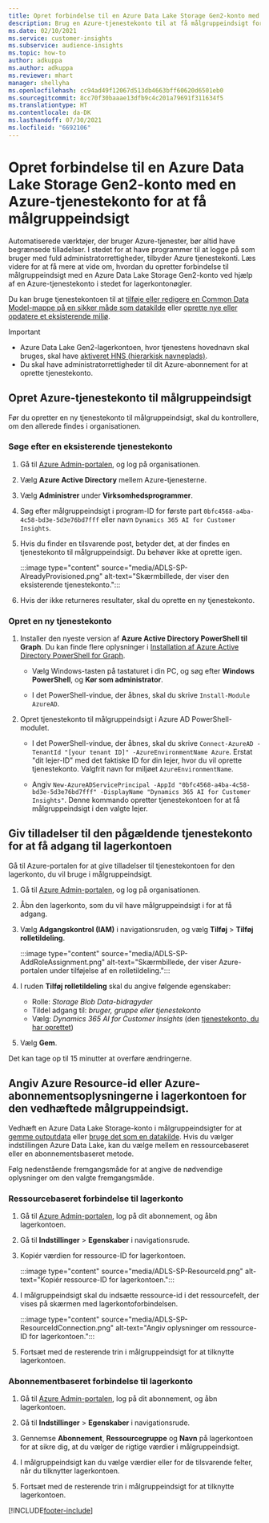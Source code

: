 ```yaml
---
title: Opret forbindelse til en Azure Data Lake Storage Gen2-konto med en tjenestekonto
description: Brug en Azure-tjenestekonto til at få målgruppeindsigt for at oprette forbindelse til dine egen Data Lake, når du vedhæfter den til målgruppeindsigt.
ms.date: 02/10/2021
ms.service: customer-insights
ms.subservice: audience-insights
ms.topic: how-to
author: adkuppa
ms.author: adkuppa
ms.reviewer: mhart
manager: shellyha
ms.openlocfilehash: cc94ad49f12067d513db4663bff60620d6501eb0
ms.sourcegitcommit: 8cc70f30baaae13dfb9c4c201a79691f311634f5
ms.translationtype: HT
ms.contentlocale: da-DK
ms.lasthandoff: 07/30/2021
ms.locfileid: "6692106"
---
```

# <a name="connect-to-an-azure-data-lake-storage-gen2-account-with-an-azure-service-principal-for-audience-insights"></a>Opret forbindelse til en Azure Data Lake Storage Gen2-konto med en Azure-tjenestekonto for at få målgruppeindsigt

Automatiserede værktøjer, der bruger Azure-tjenester, bør altid have begrænsede tilladelser. I stedet for at have programmer til at logge på som bruger med fuld administratorrettigheder, tilbyder Azure tjenestekonti. Læs videre for at få mere at vide om, hvordan du opretter forbindelse til målgruppeindsigt med en Azure Data Lake Storage Gen2-konto ved hjælp af en Azure-tjenestekonto i stedet for lagerkontonøgler. 

Du kan bruge tjenestekontoen til at [tilføje eller redigere en Common Data Model-mappe på en sikker måde som datakilde](connect-common-data-model.md) eller [oprette nye eller opdatere et eksisterende miljø](get-started-paid.md).

> [!IMPORTANT]
> - Azure Data Lake Gen2-lagerkontoen, hvor tjenestens hovednavn skal bruges, skal have [aktiveret HNS (hierarkisk navneplads)](/azure/storage/blobs/data-lake-storage-namespace).
> - Du skal have administratorrettigheder til dit Azure-abonnement for at oprette tjenestekonto.

## <a name="create-azure-service-principal-for-audience-insights"></a>Opret Azure-tjenestekonto til målgruppeindsigt

Før du opretter en ny tjenestekonto til målgruppeindsigt, skal du kontrollere, om den allerede findes i organisationen.

### <a name="look-for-an-existing-service-principal"></a>Søge efter en eksisterende tjenestekonto

1. Gå til [Azure Admin-portalen](https://portal.azure.com), og log på organisationen.

2. Vælg **Azure Active Directory** mellem Azure-tjenesterne.

3. Vælg **Administrer** under **Virksomhedsprogrammer**.

4. Søg efter målgruppeindsigt i program-ID for første part `0bfc4568-a4ba-4c58-bd3e-5d3e76bd7fff` eller navn `Dynamics 365 AI for Customer Insights`.

5. Hvis du finder en tilsvarende post, betyder det, at der findes en tjenestekonto til målgruppeindsigt. Du behøver ikke at oprette igen.
   
   :::image type="content" source="media/ADLS-SP-AlreadyProvisioned.png" alt-text="Skærmbillede, der viser den eksisterende tjenestekonto.":::
   
6. Hvis der ikke returneres resultater, skal du oprette en ny tjenestekonto.

### <a name="create-a-new-service-principal"></a>Opret en ny tjenestekonto

1. Installer den nyeste version af **Azure Active Directory PowerShell til Graph**. Du kan finde flere oplysninger i [Installation af Azure Active Directory PowerShell for Graph](/powershell/azure/active-directory/install-adv2).
   - Vælg Windows-tasten på tastaturet i din PC, og søg efter **Windows PowerShell**, og **Kør som administrator**.
   
   - I det PowerShell-vindue, der åbnes, skal du skrive `Install-Module AzureAD`.

2. Opret tjenestekonto til målgruppeindsigt i Azure AD PowerShell-modulet.
   - I det PowerShell-vindue, der åbnes, skal du skrive `Connect-AzureAD -TenantId "[your tenant ID]" -AzureEnvironmentName Azure`. Erstat "dit lejer-ID" med det faktiske ID for din lejer, hvor du vil oprette tjenestekonto. Valgfrit navn for miljøet `AzureEnvironmentName`.
  
   - Angiv `New-AzureADServicePrincipal -AppId "0bfc4568-a4ba-4c58-bd3e-5d3e76bd7fff" -DisplayName "Dynamics 365 AI for Customer Insights"`. Denne kommando opretter tjenestekontoen for at få målgruppeindsigt i den valgte lejer.  

## <a name="grant-permissions-to-the-service-principal-to-access-the-storage-account"></a>Giv tilladelser til den pågældende tjenestekonto for at få adgang til lagerkontoen

Gå til Azure-portalen for at give tilladelser til tjenestekontoen for den lagerkonto, du vil bruge i målgruppeindsigt.

1. Gå til [Azure Admin-portalen](https://portal.azure.com), og log på organisationen.

1. Åbn den lagerkonto, som du vil have målgruppeindsigt i for at få adgang.

1. Vælg **Adgangskontrol (IAM)** i navigationsruden, og vælg **Tilføj** > **Tilføj rolletildeling**.
   
   :::image type="content" source="media/ADLS-SP-AddRoleAssignment.png" alt-text="Skærmbillede, der viser Azure-portalen under tilføjelse af en rolletildeling.":::
   
1. I ruden **Tilføj rolletildeling** skal du angive følgende egenskaber:
   - Rolle: *Storage Blob Data-bidragyder*
   - Tildel adgang til: *bruger, gruppe eller tjenestekonto*
   - Vælg: *Dynamics 365 AI for Customer Insights* (den [tjenestekonto, du har oprettet](#create-a-new-service-principal))

1.  Vælg **Gem**.

Det kan tage op til 15 minutter at overføre ændringerne.

## <a name="enter-the-azure-resource-id-or-the-azure-subscription-details-in-the-storage-account-attachment-to-audience-insights"></a>Angiv Azure Resource-id eller Azure-abonnementsoplysningerne i lagerkontoen for den vedhæftede målgruppeindsigt.

Vedhæft en Azure Data Lake Storage-konto i målgruppeindsigter for at [gemme outputdata](manage-environments.md) eller [bruge det som en datakilde](connect-dataverse-managed-lake.md). Hvis du vælger indstillingen Azure Data Lake, kan du vælge mellem en ressourcebaseret eller en abonnementsbaseret metode.

Følg nedenstående fremgangsmåde for at angive de nødvendige oplysninger om den valgte fremgangsmåde.

### <a name="resource-based-storage-account-connection"></a>Ressourcebaseret forbindelse til lagerkonto

1. Gå til [Azure Admin-portalen](https://portal.azure.com), log på dit abonnement, og åbn lagerkontoen.

1. Gå til **Indstillinger** > **Egenskaber** i navigationsrude.

1. Kopiér værdien for ressource-ID for lagerkontoen.

   :::image type="content" source="media/ADLS-SP-ResourceId.png" alt-text="Kopiér ressource-ID for lagerkontoen.":::

1. I målgruppeindsigt skal du indsætte ressource-id i det ressourcefelt, der vises på skærmen med lagerkontoforbindelsen.

   :::image type="content" source="media/ADLS-SP-ResourceIdConnection.png" alt-text="Angiv oplysninger om ressource-ID for lagerkontoen.":::   
   
1. Fortsæt med de resterende trin i målgruppeindsigt for at tilknytte lagerkontoen.

### <a name="subscription-based-storage-account-connection"></a>Abonnementbaseret forbindelse til lagerkonto

1. Gå til [Azure Admin-portalen](https://portal.azure.com), log på dit abonnement, og åbn lagerkontoen.

1. Gå til **Indstillinger** > **Egenskaber** i navigationsrude.

1. Gennemse **Abonnement**, **Ressourcegruppe** og **Navn** på lagerkontoen for at sikre dig, at du vælger de rigtige værdier i målgruppeindsigt.

1. I målgruppeindsigt kan du vælge værdier eller for de tilsvarende felter, når du tilknytter lagerkontoen.
   
1. Fortsæt med de resterende trin i målgruppeindsigt for at tilknytte lagerkontoen.


[!INCLUDE[footer-include](../includes/footer-banner.md)]
